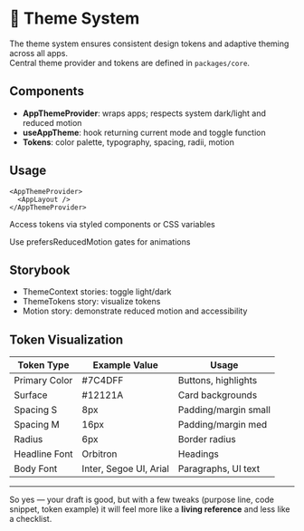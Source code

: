 
# 🎨 Theme System

The theme system ensures consistent design tokens and adaptive theming across all apps.  
Central theme provider and tokens are defined in `packages/core`.

## Components

- **AppThemeProvider**: wraps apps; respects system dark/light and reduced motion
- **useAppTheme**: hook returning current mode and toggle function
- **Tokens**: color palette, typography, spacing, radii, motion

## Usage

```tsx
<AppThemeProvider>
  <AppLayout />
</AppThemeProvider>
```

Access tokens via styled components or CSS variables

Use prefersReducedMotion gates for animations

## Storybook

- ThemeContext stories: toggle light/dark
- ThemeTokens story: visualize tokens
- Motion story: demonstrate reduced motion and accessibility

## Token Visualization

| Token Type   | Example Value                | Usage                |
|--------------|-----------------------------|----------------------|
| Primary Color| #7C4DFF                     | Buttons, highlights  |
| Surface      | #12121A                     | Card backgrounds     |
| Spacing S    | 8px                         | Padding/margin small |
| Spacing M    | 16px                        | Padding/margin med   |
| Radius       | 6px                         | Border radius        |
| Headline Font| Orbitron                    | Headings             |
| Body Font    | Inter, Segoe UI, Arial      | Paragraphs, UI text  |

---

So yes — your draft is good, but with a few tweaks (purpose line, code snippet, token example) it will feel more like a **living reference** and less like a checklist.
